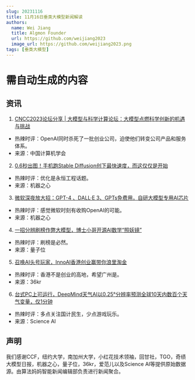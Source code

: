 ```yaml
---
slug: 20231116
title: 11月16日垂类大模型新闻解读
authors:
  name: Wei Jiang
  title: Algmon Founder
  url: https://github.com/weijiang2023
  image_url: https://github.com/weijiang2023.png
tags: [垂类大模型]
---
```


# 需自动生成的内容
## 资讯

1. [CNCC2023论坛分享 | 大模型与科学计算论坛：大模型点燃科学创新的机遇与挑战](https://mp.weixin.qq.com/s/VpMAZFFnbyrN_USpNhoe9Q)
* 热辣时评：OpenAI同时杀死了一批创业公司，迫使他们转变公司产品和服务体系。
* 来源：中国计算机学会

2. [0.6秒出图！手机跑Stable Diffusion创下最快速度，而这仅仅是开始](https://mp.weixin.qq.com/s/Jma-piHcxqEh1MqQCWm0Kg)
* 热辣时评：优化是永恒工程话题。
* 来源：机器之心

3. [微软深夜放大招：GPT-4 、DALL·E 3、GPTs免费用，自研大模型专用AI芯片](https://mp.weixin.qq.com/s/ml2ORmLB4Dzk4zdkZBmjmQ)
* 热辣时评：感觉微软时刻有收购OpenAI的可能。
* 来源：机器之心

4. [一招分辨刷榜作弊大模型，博士小哥开源AI数学“照妖镜”](https://mp.weixin.qq.com/s/J-UKTWH_FmQ4Kvbp9ah5Hw)
* 热辣时评：刷榜是必然。
* 来源：量子位

5. [召唤AI头号玩家，InnoAI香港创业赢带你浪里淘金](https://mp.weixin.qq.com/s/FKkoIC-bv-jqzbR_BouCNQ)
* 热辣时评：香港不是创业的高地，希望广州是。
* 来源：36kr

6. [台式PC上可运行，DeepMind天气AI以0.25°分辨率预测全球10天内数百个天气变量，仅1分钟](https://mp.weixin.qq.com/s/Ey6Afm5lPqYx1nofZMnVwA)
* 热辣时评：多点关注国计民生，少点游戏玩乐。
* 来源：Science AI

## 声明

我们感谢CCF，纽约大学，南加州大学，小红花技术领袖，回甘社，TGO，奇绩大模型日报，机器之心，量子位，36kr，爱范儿以及Science AI等提供原始数据源。由算法妈妈智能新闻编辑部负责进行新闻聚合。